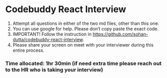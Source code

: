 # Codebuddy React Interview

1. Attempt all questions in either of the two md files, other than this one.
2. You can use google for help. Please don’t copy paste the exact code.
3. IMPORTANT! Follow the instruction in https://github.com/sohan-dutta/codebuddy-react-interview.
4. Please share your screen on meet with your interviewer during this entire process.

### Time allocated: 1hr 30min (if need extra time please reach out to the HR who is taking your interview)
